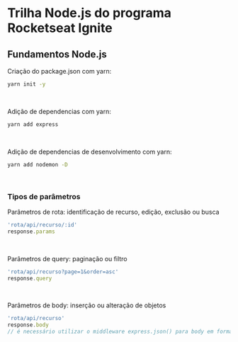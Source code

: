 # Trilha Node.js do programa Rocketseat Ignite
## Fundamentos Node.js

Criação do package.json com yarn:
```bash
yarn init -y
```
<br>

Adição de dependencias com yarn:
```bash
yarn add express
```
<br>

Adição de dependencias de desenvolvimento com yarn:
```bash
yarn add nodemon -D
```
<br>

### Tipos de parâmetros
Parâmetros de rota: identificação de recurso, edição, exclusão ou busca
```js
'rota/api/recurso/:id'
response.params
``` 
<br>

Parâmetros de query: paginação ou filtro
```js
'rota/api/recurso?page=1&order=asc'
response.query
``` 
<br>

Parâmetros de body: inserção ou alteração de objetos
```js
'rota/api/recurso'
response.body
// é necessário utilizar o middleware express.json() para body em formato json
``` 
<br>
